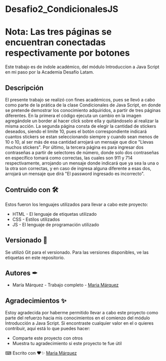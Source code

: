 # Desafio2_CondicionalesJS
# Nota: Las tres páginas se encuentran conectadas respectivamente por botones

Este trabajo es de índole académico, del módulo Introduccion a Java Script en mi paso por la Academia Desafío Latam.

## Descripción 

El presente trabajo se realizó con fines académicos, pues se llevó a cabo como parte de la prática de la clase Condicionales de Java Script, en donde se pretende demostrar los conocimiento adquiridos, a partir de tres páginas diferentes. En la primera el código ejecuta un cambio en la imagen agregándole un border al hacer click sobre ella y quitándoselo al realizar la misma acción. La segunda página consta de elegir la cantidad de stickers deseados, siendo el limite 10, pues el botón correspondiente indicará cuantos stickers se estan seleccionando siempre y cuando sean menos de 10 o 10, al ser más de esa cantidad arrojará un mensaje que dice "Llevas muchos stickers". Por último, la tercera página es para ingresar dos contraseñas a partir de selectores de número, donde solo dos contraseñas en específico tomará como correctas, las cuales son 911 y 714 respectivamente, arrojando un mensaje donde indicará que ya sea la una o la otra son correctas, y en caso de ingresa alguna diferente a esas dos, arrojará un mensaje que dirá "El password ingresado es incorrecto".

## Contruido con 🛠
Estos fueron los lenguajes utilizados para llevar a cabo este proyecto: 
+ HTML - El lenguaje de etiquetas utilizado
+ CSS - Estilos utilizados
+ JS - El lenguaje de programación utilizado

## Versionado 📌
Se utilizó Git para el versionado. Para las versiones disponibles, ve las etiquetas en este repositorio.

## Autores ✒
+ María Márquez - Trabajo completo - [Maria Márquez](https://github.com/MariFer14)

## Agradecimientos ✨
Estoy agradecida por haberme permitido llevar a cabo este proyecto como parte del refuerzo hacia mis conocimientos en el comienzo del módulo Introducción a Java Script. Si encontraste cualquier valor en el o quieres contribuir, aquí está lo que puedes hacer:

+ Comparte este proyecto con otros
+ Muestra tu agradecimiento si este proyecto te fue útil

⌨ Escrito con ❤✨ [Maria Márquez](https://github.com/MariFer14)

